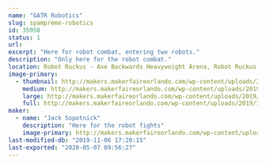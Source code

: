 ```yaml
---
name: "GATR Robotics"
slug: spampreme-robotics
id: 35958
status: 1
url: 
excerpt: "Here for robot combat, entering two robots."
description: "Only here for the robot combat."
location: Robot Ruckus - Axe Backwards Heavyweight Arena, Robot Ruckus - Small Arena
image-primary:
  - thumbnail: http://makers.makerfaireorlando.com/wp-content/uploads/2019/10/IMG_0743-150x150.jpg
    medium: http://makers.makerfaireorlando.com/wp-content/uploads/2019/10/IMG_0743-300x243.jpg
    large: http://makers.makerfaireorlando.com/wp-content/uploads/2019/10/IMG_0743-1024x828.jpg
    full: http://makers.makerfaireorlando.com/wp-content/uploads/2019/10/IMG_0743.jpg
maker:
  - name: "Jack Sopotnick"
    description: "Here for the robot fights"
    image-primary: http://makers.makerfaireorlando.com/wp-content/uploads/2019/08/7573B1B7-FF7C-4466-8E2B-B1C6F1E19345-1024x791.jpeg
last-modified-db: "2019-11-06 17:20:15"
last-exported: "2020-05-07 09:56:27"
---
```

